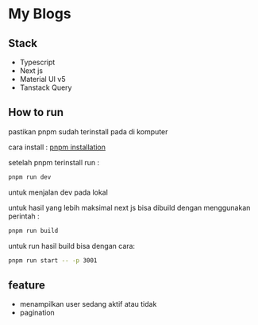 # My Blogs

## Stack

- Typescript
- Next js
- Material UI v5
- Tanstack Query

## How to run

pastikan pnpm sudah terinstall pada di komputer

cara install : 
[pnpm installation](https://pnpm.io/installation)

setelah pnpm terinstall run :

```bash
pnpm run dev
```

untuk menjalan dev pada lokal

untuk hasil yang lebih maksimal next js bisa dibuild dengan menggunakan perintah :

```bash
pnpm run build
```

untuk run hasil build bisa dengan cara:

```bash
pnpm run start -- -p 3001
```

## feature 

- menampilkan user sedang aktif atau tidak
- pagination 
